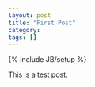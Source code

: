 ```yaml
---
layout: post
title: "First Post"
category: 
tags: []
---
```

{% include JB/setup %}

This is a test post.